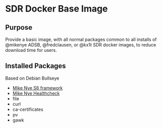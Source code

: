 # SDR Docker Base Image

## Purpose

Provide a basic image, with all normal packages common to all installs of @mikenye ADSB, @fredclausen, or @kx1t SDR docker images, to reduce download time for users.

## Installed Packages

Based on Debian Bullseye

* [Mike Nye S6 framework](https://github.com/mikenye/deploy-s6-overlay)
* [Mike Nye Healthcheck](https://github.com/mikenye/docker-healthchecks-framework)
* file
* curl
* ca-certificates
* pv
* gawk
